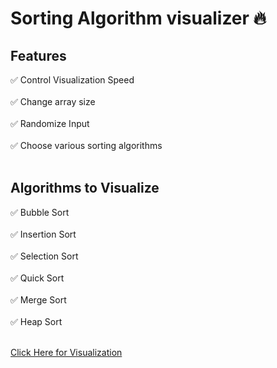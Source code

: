 # Sorting Algorithm visualizer 🔥

## Features
:white_check_mark:  Control Visualization Speed<br><br>
:white_check_mark:  Change array size <br><br>
:white_check_mark:  Randomize Input<br><br>
:white_check_mark:  Choose various sorting algorithms<br><br>

## Algorithms to Visualize
:white_check_mark:  Bubble Sort<br><br>
:white_check_mark:  Insertion Sort<br><br>
:white_check_mark:  Selection Sort<br><br>
:white_check_mark:  Quick Sort <br><br>
:white_check_mark:  Merge Sort<br><br>
:white_check_mark:  Heap Sort<br><br>

<a href="https://sortingtechniquesvisualization.netlify.app/">Click Here for Visualization</a>